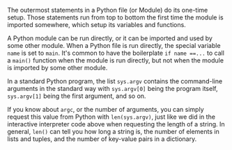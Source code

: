The outermost statements in a Python file (or Module) do its one-time setup. Those statements run from top to bottom the first time the module is imported somewhere, which setup its variables and functions. 

A Python module can be run directly, or it can be imported and used by some other module. When a Python file is run directly, the special variable `name` is set to `main`. It's common to have the boilerplate `if name ==...` to call a `main()` function when the module is run directly, but not when the module is imported by some other module.

In a standard Python program, the list `sys.argv` contains the command-line arguments in the standard way with `sys.argv[0]` being the program itself, `sys.argv[1]` being the first argument, and so on. 

If you know about `argc`, or the number of arguments, you can simply request this value from Python with `len(sys.argv)`, just like we did in the interactive interpreter code above when requesting the length of a string. In general, `len()` can tell you how long a string is, the number of elements in lists and tuples, and the number of key-value pairs in a dictionary.
